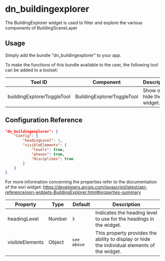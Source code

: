 # dn_buildingexplorer

The BuildingExplorer widget is used to filter and explore the various components of BuildingSceneLayer

## Usage

Simply add the bundle "dn_buildingexplorer" to your app.

To make the functions of this bundle available to the user, the following tool can be added to a toolset:

| Tool ID                    | Component                  | Description              |
|----------------------------|----------------------------|--------------------------|
| buildingExplorerToggleTool | BuildingExplorerToggleTool | Show or hide the widget. |

## Configuration Reference

```json
"dn_buildingexplorer": {
    "Config": {
        "headingLevel": 3,
        "visibleElements": {
            "levels": true,
            "phases": true,
            "disciplines": true
        }
    }
}
```

For more information concerning the properties refer to the documentation of the esri widget: https://developers.arcgis.com/javascript/latest/api-reference/esri-widgets-BuildingExplorer.html#properties-summary

| Property        | Type   | Default         | Description                                                                                  |
|-----------------|--------|-----------------|----------------------------------------------------------------------------------------------|
| headingLevel    | Number | ```3```         | Indicates the heading level to use for the headings in the widget.                           |
| visibleElements | Object | ```see above``` | This property provides the ability to display or hide the individual elements of the widget. |
